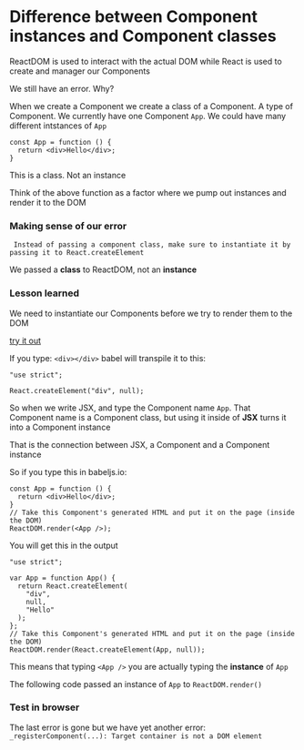 # Difference between Component instances and Component classes
ReactDOM is used to interact with the actual DOM while React is used to create and manager our Components

We still have an error. Why?

When we create a Component we create a class of a Component. A type of Component. We currently have one Component `App`. We could have many different intstances of `App`

```
const App = function () {
  return <div>Hello</div>;
}
```

This is a class. Not an instance

Think of the above function as a factor where we pump out instances and render it to the DOM

### Making sense of our error
` Instead of passing a component class, make sure to instantiate it by passing it to React.createElement`

We passed a **class** to ReactDOM, not an **instance**

### Lesson learned
We need to instantiate our Components before we try to render them to the DOM

[try it out](https://babeljs.io/repl/#?babili=false&evaluate=true&lineWrap=false&presets=es2015%2Creact%2Cstage-2&targets=&browsers=&builtIns=false&code=%3Cdiv%3E%3C%2Fdiv%3E)

If you type: `<div></div>` babel will transpile it to this:

```
"use strict";

React.createElement("div", null);
```

So when we write JSX, and type the Component name `App`. That Component name is a Component class, but using it inside of **JSX** turns it into a Component instance

That is the connection between JSX, a Component and a Component instance

So if you type this in babeljs.io:

```
const App = function () {
  return <div>Hello</div>;
}
// Take this Component's generated HTML and put it on the page (inside the DOM)
ReactDOM.render(<App />);
```

You will get this in the output

```
"use strict";

var App = function App() {
  return React.createElement(
    "div",
    null,
    "Hello"
  );
};
// Take this Component's generated HTML and put it on the page (inside the DOM)
ReactDOM.render(React.createElement(App, null));
```

This means that typing `<App />` you are actually typing the **instance** of `App`

The following code passed an instance of `App` to `ReactDOM.render()`

### Test in browser
The last error is gone but we have yet another error: `_registerComponent(...): Target container is not a DOM element`

